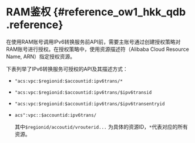 # RAM鉴权 {#reference_ow1_hkk_qdb .reference}

在使用RAM账号调用IPv6转换服务前API前，需要主账号通过创建授权策略对RAM账号进行授权。在授权策略中，使用资源描述符（Alibaba Cloud Resource Name, ARN）指定授权资源。

下表列举了IPv6转换服务可授权的API及其描述方式：

-   `"acs:vpc:$regionid:$accountid:ipv6trans/*`
-   `"acs:vpc:$regionid:$accountid:ipv6trans/$ipv6transid`
-   `"acs:vpc:$regionid:$accountid:ipv6trans/$ipv6transentryid`
-   `acs":vpc::$accountid:ipv6trans/`

    其中`$regionid/accoutid/vrouterid...` 为具体的资源ID，`*`代表对应的所有资源。


